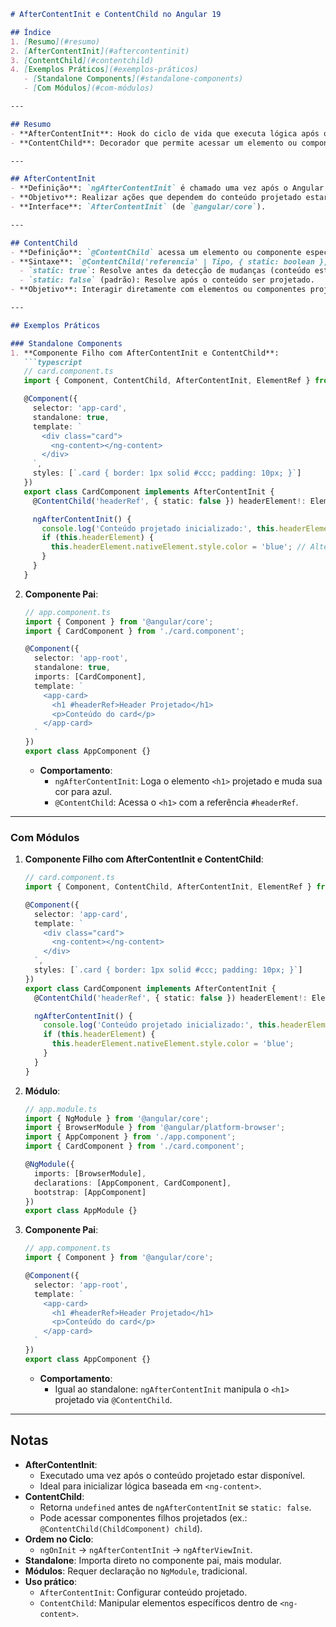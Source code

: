 
```markdown
# AfterContentInit e ContentChild no Angular 19

## Índice
1. [Resumo](#resumo)
2. [AfterContentInit](#aftercontentinit)
3. [ContentChild](#contentchild)
4. [Exemplos Práticos](#exemplos-práticos)
   - [Standalone Components](#standalone-components)
   - [Com Módulos](#com-módulos)

---

## Resumo
- **AfterContentInit**: Hook do ciclo de vida que executa lógica após o conteúdo projetado (via `<ng-content>`) ser inicializado.
- **ContentChild**: Decorador que permite acessar um elemento ou componente projetado dentro de `<ng-content>` no componente pai.

---

## AfterContentInit
- **Definição**: `ngAfterContentInit` é chamado uma vez após o Angular inicializar o conteúdo projetado no componente (via `<ng-content>`), antes de `ngAfterViewInit`.
- **Objetivo**: Realizar ações que dependem do conteúdo projetado estar disponível (ex.: manipular elementos filhos projetados).
- **Interface**: `AfterContentInit` (de `@angular/core`).

---

## ContentChild
- **Definição**: `@ContentChild` acessa um elemento ou componente específico dentro do conteúdo projetado pelo `<ng-content>`.
- **Sintaxe**: `@ContentChild('referencia' | Tipo, { static: boolean })`.
  - `static: true`: Resolve antes da detecção de mudanças (conteúdo estático).
  - `static: false` (padrão): Resolve após o conteúdo ser projetado.
- **Objetivo**: Interagir diretamente com elementos ou componentes projetados.

---

## Exemplos Práticos

### Standalone Components
1. **Componente Filho com AfterContentInit e ContentChild**:
   ```typescript
   // card.component.ts
   import { Component, ContentChild, AfterContentInit, ElementRef } from '@angular/core';

   @Component({
     selector: 'app-card',
     standalone: true,
     template: `
       <div class="card">
         <ng-content></ng-content>
       </div>
     `,
     styles: [`.card { border: 1px solid #ccc; padding: 10px; }`]
   })
   export class CardComponent implements AfterContentInit {
     @ContentChild('headerRef', { static: false }) headerElement!: ElementRef;

     ngAfterContentInit() {
       console.log('Conteúdo projetado inicializado:', this.headerElement);
       if (this.headerElement) {
         this.headerElement.nativeElement.style.color = 'blue'; // Altera estilo do header projetado
       }
     }
   }
   ```

2. **Componente Pai**:
   ```typescript
   // app.component.ts
   import { Component } from '@angular/core';
   import { CardComponent } from './card.component';

   @Component({
     selector: 'app-root',
     standalone: true,
     imports: [CardComponent],
     template: `
       <app-card>
         <h1 #headerRef>Header Projetado</h1>
         <p>Conteúdo do card</p>
       </app-card>
     `
   })
   export class AppComponent {}
   ```
   - **Comportamento**:
     - `ngAfterContentInit`: Loga o elemento `<h1>` projetado e muda sua cor para azul.
     - `@ContentChild`: Acessa o `<h1>` com a referência `#headerRef`.

---

### Com Módulos
1. **Componente Filho com AfterContentInit e ContentChild**:
   ```typescript
   // card.component.ts
   import { Component, ContentChild, AfterContentInit, ElementRef } from '@angular/core';

   @Component({
     selector: 'app-card',
     template: `
       <div class="card">
         <ng-content></ng-content>
       </div>
     `,
     styles: [`.card { border: 1px solid #ccc; padding: 10px; }`]
   })
   export class CardComponent implements AfterContentInit {
     @ContentChild('headerRef', { static: false }) headerElement!: ElementRef;

     ngAfterContentInit() {
       console.log('Conteúdo projetado inicializado:', this.headerElement);
       if (this.headerElement) {
         this.headerElement.nativeElement.style.color = 'blue';
       }
     }
   }
   ```

2. **Módulo**:
   ```typescript
   // app.module.ts
   import { NgModule } from '@angular/core';
   import { BrowserModule } from '@angular/platform-browser';
   import { AppComponent } from './app.component';
   import { CardComponent } from './card.component';

   @NgModule({
     imports: [BrowserModule],
     declarations: [AppComponent, CardComponent],
     bootstrap: [AppComponent]
   })
   export class AppModule {}
   ```

3. **Componente Pai**:
   ```typescript
   // app.component.ts
   import { Component } from '@angular/core';

   @Component({
     selector: 'app-root',
     template: `
       <app-card>
         <h1 #headerRef>Header Projetado</h1>
         <p>Conteúdo do card</p>
       </app-card>
     `
   })
   export class AppComponent {}
   ```
   - **Comportamento**:
     - Igual ao standalone: `ngAfterContentInit` manipula o `<h1>` projetado via `@ContentChild`.

---

## Notas
- **AfterContentInit**:
  - Executado uma vez após o conteúdo projetado estar disponível.
  - Ideal para inicializar lógica baseada em `<ng-content>`.
- **ContentChild**:
  - Retorna `undefined` antes de `ngAfterContentInit` se `static: false`.
  - Pode acessar componentes filhos projetados (ex.: `@ContentChild(ChildComponent) child`).
- **Ordem no Ciclo**:
  - `ngOnInit` → `ngAfterContentInit` → `ngAfterViewInit`.
- **Standalone**: Importa direto no componente pai, mais modular.
- **Módulos**: Requer declaração no `NgModule`, tradicional.
- **Uso prático**:
  - `AfterContentInit`: Configurar conteúdo projetado.
  - `ContentChild`: Manipular elementos específicos dentro de `<ng-content>`.

